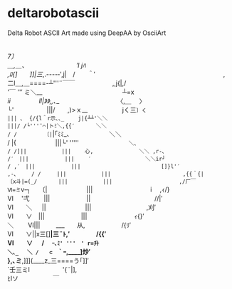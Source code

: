 # deltarobotascii
Delta Robot ASCII Art made using DeepAA by OsciiArt

　　　　　　　　　　　　　　　　　　　　　　　　　　　　　　　　　　　　　　　　　　　　　　　　　　
　　　　　　　　　　　　　　　　　　　　　　　　　　　　　　　　　　__7〕　　　　　　　　　　　　　　
　　　　　　　　　　　　　　　　　　　　　＿,＿、　　　　　　　　 ′l jﾊ_　　　　　　　　　　　　　
　　　　　　　　　　　　　　　　　 　 _,ﾛ{]_　　]]|三_,.----‐',j|　/　　＾′　　　　　　　　　　　　
　　　　　　　　  ,　二l＿,＿====-┴'''¨￣￣　　　　　　,,j{|,/　　　　　　　　　　　　　　　　　
　　　　　　　　 '￣ ''′ ミ＼__　　　　　　　　　　 　 　 ┴=x　　　　　　　　　　　　　　　　　
　　　　　　　　  _ii　　　  　 ll|》》,,､__　　　　　　　　　 〈,＿　 〉　　　　　　　　　　　　　　　　　
　　　　　　　　└'　　　　　 |||/　　,)>ｘ__　　　　 　 jく三`〕く　　　　　　　　　　　　　　　　　
　　　　　　　　　　　　　　 　 ||| ､  {/{l＾r示､､_　　 j|{┴┴'＼＼　　　　　　　　　　　　　　　　
　　　　　　　　　　　　　　　　|||/ /└'''¨⌒|トﾐ＼,{{′　　　　＼＼　　　　　　　　　　　　　　
　　　　　　　　　　　　　　　　/ /　　　　 　〔|`|｢ﾐﾐ_､　　　　　　 ＼＼　　　　　　　　　　　　　
　　　　　　　　　　　　 　 　 / |{　　　　　　 |||└' '''''　　　　　　　　`＼、　　　　　　　　　　　
　　　　　　　　　　　 　 　 / /]||　　　　　　 |||　　 心,　　　　　 　　　＼＼ ,r‐､　　　　　　　
　　　　　　　　　　 　 　 /′　|||　　　 　 　 |||　　 ′　　　　　　　　 　 ＼＼ir┘　　　　　　
　　　　　　　　　　　　  / ,′　|||　　　 　 　 |||　　　　　　　　　　　　　 　 []}l'′　　　　　　　
　　　　　　　　,-､  　 / /　　　|||　　　 　　　|||　　　　　　　　　　　　　 ,{{＾{|　　　　　　　　　
　　　　　　　 〔x斗|=(_/　　　　|||　　　 　　　|||　　　　　　　　　　　　 ,/厂￣　　　　　　　　
　　　　　　　　　Ⅵ=ミ`v‐┐　 〔|　　　　　　 |||　　　　　　　　　 i 　,ｨ/}　　　　　　　　　　　
　　　　　　　　　　Ⅵ　 '弌 　　|||　　　 　 　 ||　　　　　　　　　　 //|′　　　　　　　　　　　
　　　　　　　　　　　Ⅵ　　＼ 　 ||　　　　　　 |||　　　　　　 　 　 ,刈′　　　　　　　　　　　　
　　　　　　　　　　　  Ⅵ　　∨　|||　　　 　 　 |||　　　　　　 　 ｨ{}′　　　　　　　　　　　　　
　　　　　　　　　　　　 ＼　　 Ⅵ|||　 　 ___　　从,　　　 　 　 /{ﾘ′　　　　　　　　　　　　　　
　　　　　　　　　　 　　　Ⅵ　　∨||x三[]__|三¨ﾄ,′　　　　 /{{′　　　　　　　　　　　　　　　
　　　　　　　　　　　　　　 Ⅵ　　∨  　 /　 `ｰ､ﾐ' '''　' r=升　　　　　　　　　　　　　　　　　
　　　　　　　　　　　　　　　＼､_　 ＼ /　　⊂　｀`ｰ,____]炒′　　　　　　　　　　　　　　　　　
　　　　　　　　　　　　　　　  },､ミ__,]]]{____z_三====う｢]]′　　　　　　　　　　　　　　　　　　
　　　　　　　　　　　　　　　　　　`壬三ミl　　　　　 '{¨|],　　　　　　　　　　　　　　　　　　　　
　　　　　　　　　　　　　　　　　　　 　 ﾋlソ　　　　 　 ￣　　　　　　　　　　　　　　　　　　　　

